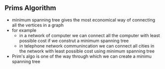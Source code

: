 ## Prims Algorithm

- minimum spanning tree gives the most economical way of connecting all the vertices in a graph
- for example
  - in a network of computer we can connect all the computer with least possible cost if we construt a minimum spanning tree
  - in telephone network communincation we can connect all cities in the network with least possible cost using minimum spanning tree
- Prim's algo is one of the way through which we can create a minimu spanning tree





